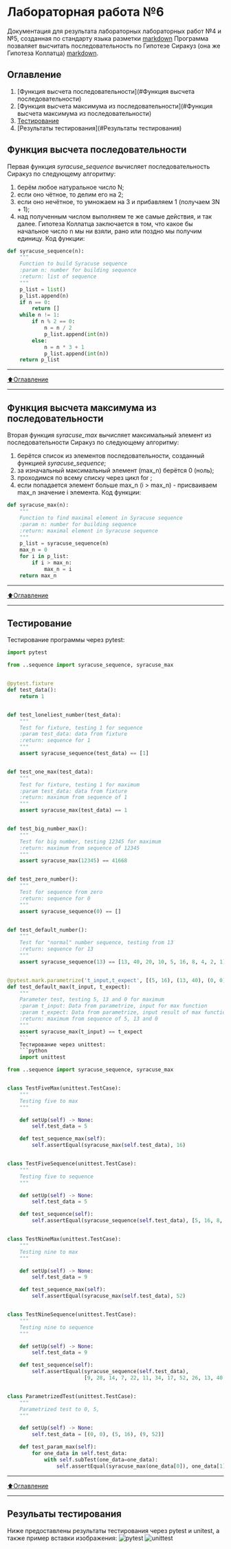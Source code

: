# Лабораторная работа №6
Документация для результата лабораторных лабораторных работ №4 и №5, созданная по стандарту языка разметки [markdown](https://ru.wikipedia.org/wiki/Markdown)
Программа позваляет высчитать последовательность по Гипотезе Сиракуз (она же Гипотеза Коллатца) [markdown](https://ru.wikipedia.org/wiki/Гипотеза_Коллатца).

## Оглавление

1. [Функция высчета последовательности](#Функция высчета последовательности)
2. [Функция высчета максимума из последовательности](#Функция высчета максимума из последовательности)
3. [Тестирование](#Тестирование)
4. [Результаты тестирования](#Результаты тестирования)

## Функция высчета последовательности
Первая функция *syracuse_sequence* вычисляет последовательность Сиракуз по следующему алгоритму:
1) берём любое натуральное число N;
2) если оно чётное, то делим его на 2;
3) если оно нечётное, то умножаем на 3 и прибавляем 1 (получаем 3N + 1);
4) над полученным числом выполняем те же самые действия, и так далее.
Гипотеза Коллатца заключается в том, что какое бы начальное число n мы
ни взяли, рано или поздно мы получим единицу. 
Код функции:
```python
def syracuse_sequence(n):
    """
    Function to build Syracuse sequence
    :param n: number for building sequence
    :return: list of sequence
    """
    p_list = list()
    p_list.append(n)
    if n == 0:
        return []
    while n != 1:
        if n % 2 == 0:
            n = n / 2
            p_list.append(int(n))
        else:
            n = n * 3 + 1
            p_list.append(int(n))
    return p_list
```
____
[:arrow_up:Оглавление](#Оглавление)
____
## Функция высчета максимума из последовательности
Вторая функция *syracuse_max* вычисляет максимальный элемент из последовательности Сиракуз по следующему алгоритму:
1) берётся список из элементов последовательности, созданный функцией *syracuse_sequence*;
2) за изначальный максимальный элемент (max_n) берётся 0 (ноль);
3) проходимся по всему списку через цикл for ;
4) если попадается элемент больше max_n (i > max_n) - присваиваем max_n значение i элемента.
Код функции:
```python
def syracuse_max(n):
    """
    Function to find maximal element in Syracuse sequence
    :param n: number for building sequence
    :return: maximal element in Syracuse sequence
    """
    p_list = syracuse_sequence(n)
    max_n = 0
    for i in p_list:
        if i > max_n:
            max_n = i
    return max_n
```
____
[:arrow_up:Оглавление](#Оглавление)
____
## Тестирование
Тестирование программы через pytest:
```python
import pytest

from ..sequence import syracuse_sequence, syracuse_max


@pytest.fixture
def test_data():
    return 1


def test_loneliest_number(test_data):
    """
    Test for fixture, testing 1 for sequence
    :param test_data: data from fixture
    :return: sequence for 1
    """
    assert syracuse_sequence(test_data) == [1]


def test_one_max(test_data):
    """
    Test for fixture, testing 1 for maximum
    :param test_data: data from fixture
    :return: maximum from sequence of 1
    """
    assert syracuse_max(test_data) == 1


def test_big_number_max():
    """
    Test for big number, testing 12345 for maximum
    :return: maximum from sequence of 12345
    """
    assert syracuse_max(12345) == 41668


def test_zero_number():
    """
    Test for sequence from zero
    :return: sequence for 0
    """
    assert syracuse_sequence(0) == []


def test_default_number():
    """
    Test for "normal" number sequence, testing from 13
    :return: sequence for 13
    """
    assert syracuse_sequence(13) == [13, 40, 20, 10, 5, 16, 8, 4, 2, 1]


@pytest.mark.parametrize('t_input,t_expect', [(5, 16), (13, 40), (0, 0)])
def test_default_max(t_input, t_expect):
    """
    Parameter test, testing 5, 13 and 0 for maximum
    :param t_input: Data from parametrize, input for max function
    :param t_expect: Data from parametrize, input result of max function
    :return: maximum from sequence of 5, 13 and 0
    """
    assert syracuse_max(t_input) == t_expect
    ```
    Тестирование через unittest:
    ```python
    import unittest

from ..sequence import syracuse_sequence, syracuse_max


class TestFiveMax(unittest.TestCase):
    """
    Testing five to max
    """

    def setUp(self) -> None:
        self.test_data = 5

    def test_sequence_max(self):
        self.assertEqual(syracuse_max(self.test_data), 16)


class TestFiveSequence(unittest.TestCase):
    """
    Testing five to sequence
    """

    def setUp(self) -> None:
        self.test_data = 5

    def test_sequence(self):
        self.assertEqual(syracuse_sequence(self.test_data), [5, 16, 8, 4, 2, 1])


class TestNineMax(unittest.TestCase):
    """
    Testing nine to max
    """

    def setUp(self) -> None:
        self.test_data = 9

    def test_sequence_max(self):
        self.assertEqual(syracuse_max(self.test_data), 52)


class TestNineSequence(unittest.TestCase):
    """
    Testing nine to sequence
    """

    def setUp(self) -> None:
        self.test_data = 9

    def test_sequence(self):
        self.assertEqual(syracuse_sequence(self.test_data),
                         [9, 28, 14, 7, 22, 11, 34, 17, 52, 26, 13, 40, 20, 10, 5, 16, 8, 4, 2, 1])


class ParametrizedTest(unittest.TestCase):
    """
    Parametrized test to 0, 5,
    """

    def setUp(self) -> None:
        self.test_data = [(0, 0), (5, 16), (9, 52)]

    def test_param_max(self):
        for one_data in self.test_data:
            with self.subTest(one_data=one_data):
                self.assertEqual(syracuse_max(one_data[0]), one_data[1])
```
____
[:arrow_up:Оглавление](#Оглавление)
____
## Резульаты тестирования
Ниже предоставлены результаты тестирования через pytest и unitest, а также пример вставки изображения:
![pytest](https://ibb.co/D1zYybd "100%")
![unittest](https://ibb.co/7QR2gqj "100%")

